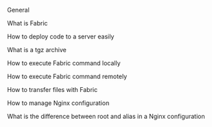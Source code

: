 General

What is Fabric

How to deploy code to a server easily

What is a tgz archive

How to execute Fabric command locally

How to execute Fabric command remotely

How to transfer files with Fabric

How to manage Nginx configuration

What is the difference between root and alias in a Nginx configuration
